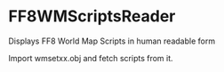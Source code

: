 # FF8WMScriptsReader
Displays FF8 World Map Scripts in human readable form

Import wmsetxx.obj and fetch scripts from it.

